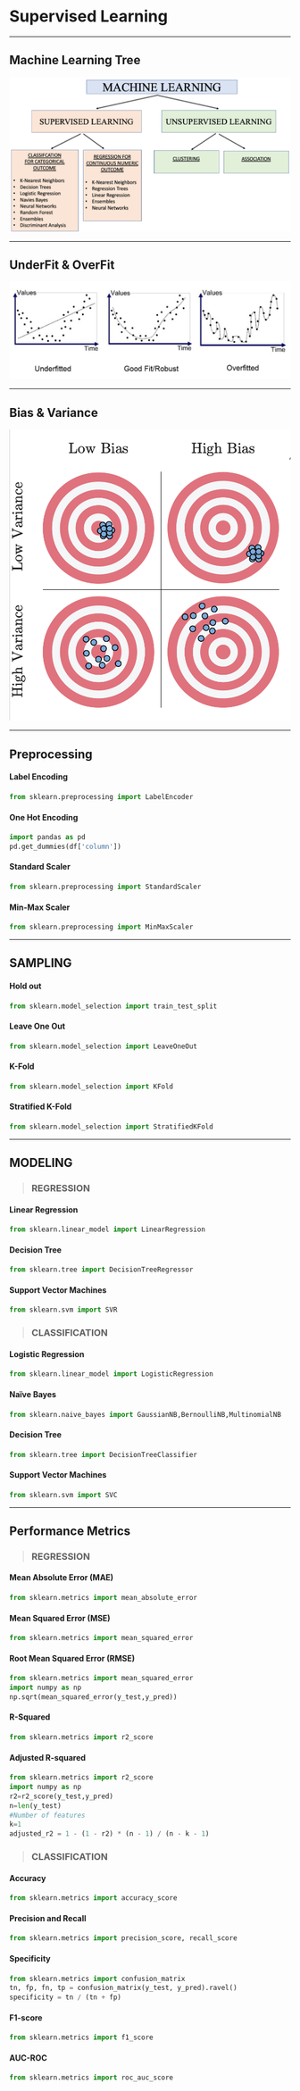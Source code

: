 # Supervised Learning
-------------------------
## Machine Learning Tree
![](image/mltree.png)

-------------------------
## UnderFit & OverFit
![](image/uo.png)

-------------------------
## Bias & Variance
![](image/bias.png)

-------------------------
##  Preprocessing
#### Label Encoding
```python
from sklearn.preprocessing import LabelEncoder
```
#### One Hot Encoding
```python
import pandas as pd
pd.get_dummies(df['column'])
```
#### Standard Scaler
```python
from sklearn.preprocessing import StandardScaler
```
#### Min-Max Scaler
```python
from sklearn.preprocessing import MinMaxScaler
```
-------------------------
## SAMPLING

#### Hold out
```python
from sklearn.model_selection import train_test_split
```

#### Leave One Out
```python
from sklearn.model_selection import LeaveOneOut
```

#### K-Fold
```python
from sklearn.model_selection import KFold
```

#### Stratified K-Fold
```python
from sklearn.model_selection import StratifiedKFold
```
-------------------------
## MODELING
> ### REGRESSION

#### Linear Regression
```python
from sklearn.linear_model import LinearRegression
```
#### Decision Tree
```python
from sklearn.tree import DecisionTreeRegressor
```
#### Support Vector Machines
```python
from sklearn.svm import SVR
```

> ### CLASSIFICATION
#### Logistic Regression
```python
from sklearn.linear_model import LogisticRegression
```
#### Naïve Bayes
```python
from sklearn.naive_bayes import GaussianNB,BernoulliNB,MultinomialNB
```
#### Decision Tree
```python
from sklearn.tree import DecisionTreeClassifier
```
#### Support Vector Machines
```python
from sklearn.svm import SVC
```

-------------------------
## Performance Metrics
> ### REGRESSION
#### Mean Absolute Error (MAE)
```python
from sklearn.metrics import mean_absolute_error
```
#### Mean Squared Error (MSE)
```python
from sklearn.metrics import mean_squared_error
```
#### Root Mean Squared Error (RMSE)
```python
from sklearn.metrics import mean_squared_error
import numpy as np
np.sqrt(mean_squared_error(y_test,y_pred))
```
#### R-Squared
```python
from sklearn.metrics import r2_score
```
#### Adjusted R-squared
```python
from sklearn.metrics import r2_score
import numpy as np
r2=r2_score(y_test,y_pred)
n=len(y_test)
#Number of features
k=1
adjusted_r2 = 1 - (1 - r2) * (n - 1) / (n - k - 1)
```

> ### CLASSIFICATION
#### Accuracy
```python
from sklearn.metrics import accuracy_score
```
#### Precision and Recall
```python
from sklearn.metrics import precision_score, recall_score
```
#### Specificity
```python
from sklearn.metrics import confusion_matrix
tn, fp, fn, tp = confusion_matrix(y_test, y_pred).ravel()
specificity = tn / (tn + fp)
```
#### F1-score
```python
from sklearn.metrics import f1_score
```
#### AUC-ROC
```python
from sklearn.metrics import roc_auc_score
```
